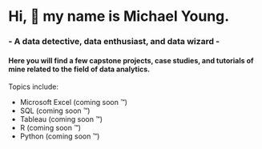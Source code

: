 # Hi, 👋 my name is Michael Young.

### - A data detective, data enthusiast, and data wizard -

#### Here you will find a few capstone projects, case studies, and tutorials of mine related to the field of data analytics.

Topics include:

- Microsoft Excel (coming soon ™)
- SQL (coming soon ™)
- Tableau (coming soon ™)
- R (coming soon ™)
- Python (coming soon ™)

<!---
MichaelYoungDataAnalytics/MichaelYoungDataAnalytics is a ✨ special ✨ repository because its `README.md` (this file) appears on your GitHub profile.
You can click the Preview link to take a look at your changes.
--->
